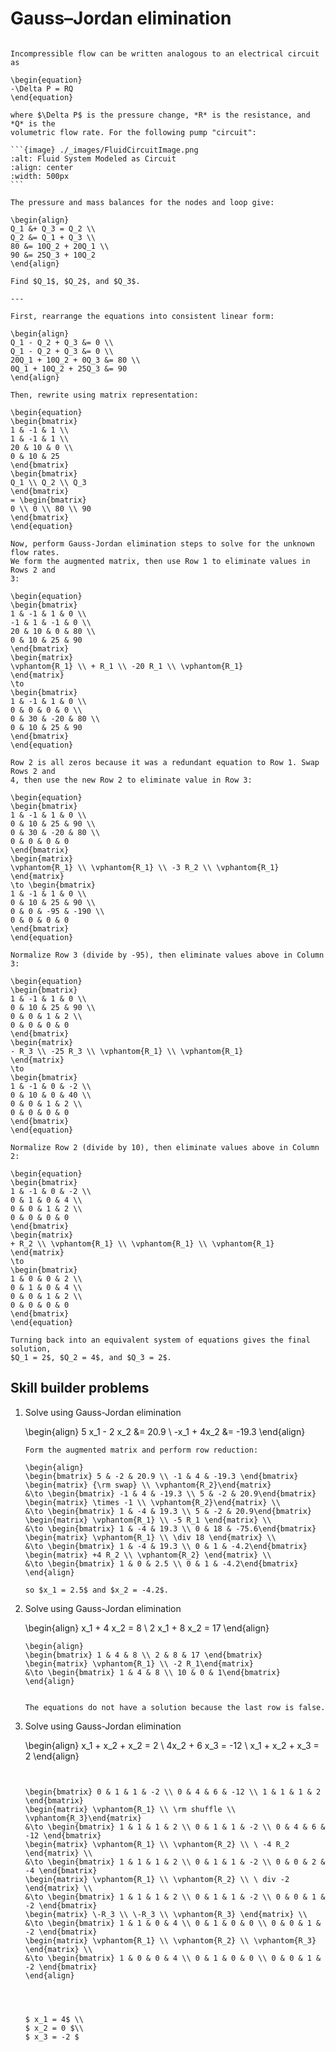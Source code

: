 # Gauss–Jordan elimination

````{example} Pump circuit

Incompressible flow can be written analogous to an electrical circuit as

\begin{equation}
-\Delta P = RQ
\end{equation}

where $\Delta P$ is the pressure change, *R* is the resistance, and *Q* is the
volumetric flow rate. For the following pump "circuit":

```{image} ./_images/FluidCircuitImage.png
:alt: Fluid System Modeled as Circuit
:align: center
:width: 500px
```

The pressure and mass balances for the nodes and loop give:

\begin{align}
Q_1 &+ Q_3 = Q_2 \\
Q_2 &= Q_1 + Q_3 \\
80 &= 10Q_2 + 20Q_1 \\
90 &= 25Q_3 + 10Q_2
\end{align}

Find $Q_1$, $Q_2$, and $Q_3$.

---

First, rearrange the equations into consistent linear form:

\begin{align}
Q_1 - Q_2 + Q_3 &= 0 \\
Q_1 - Q_2 + Q_3 &= 0 \\
20Q_1 + 10Q_2 + 0Q_3 &= 80 \\
0Q_1 + 10Q_2 + 25Q_3 &= 90
\end{align}

Then, rewrite using matrix representation:

\begin{equation}
\begin{bmatrix}
1 & -1 & 1 \\
1 & -1 & 1 \\
20 & 10 & 0 \\
0 & 10 & 25
\end{bmatrix}
\begin{bmatrix}
Q_1 \\ Q_2 \\ Q_3
\end{bmatrix}
= \begin{bmatrix}
0 \\ 0 \\ 80 \\ 90
\end{bmatrix}
\end{equation}

Now, perform Gauss-Jordan elimination steps to solve for the unknown flow rates.
We form the augmented matrix, then use Row 1 to eliminate values in Rows 2 and
3:

\begin{equation}
\begin{bmatrix}
1 & -1 & 1 & 0 \\
-1 & 1 & -1 & 0 \\
20 & 10 & 0 & 80 \\
0 & 10 & 25 & 90
\end{bmatrix}
\begin{matrix}
\vphantom{R_1} \\ + R_1 \\ -20 R_1 \\ \vphantom{R_1}
\end{matrix}
\to
\begin{bmatrix}
1 & -1 & 1 & 0 \\
0 & 0 & 0 & 0 \\
0 & 30 & -20 & 80 \\
0 & 10 & 25 & 90
\end{bmatrix}
\end{equation}

Row 2 is all zeros because it was a redundant equation to Row 1. Swap Rows 2 and
4, then use the new Row 2 to eliminate value in Row 3:

\begin{equation}
\begin{bmatrix}
1 & -1 & 1 & 0 \\
0 & 10 & 25 & 90 \\
0 & 30 & -20 & 80 \\
0 & 0 & 0 & 0
\end{bmatrix}
\begin{matrix}
\vphantom{R_1} \\ \vphantom{R_1} \\ -3 R_2 \\ \vphantom{R_1}
\end{matrix}
\to \begin{bmatrix}
1 & -1 & 1 & 0 \\
0 & 10 & 25 & 90 \\
0 & 0 & -95 & -190 \\
0 & 0 & 0 & 0
\end{bmatrix}
\end{equation}

Normalize Row 3 (divide by -95), then eliminate values above in Column 3:

\begin{equation}
\begin{bmatrix}
1 & -1 & 1 & 0 \\
0 & 10 & 25 & 90 \\
0 & 0 & 1 & 2 \\
0 & 0 & 0 & 0
\end{bmatrix}
\begin{matrix}
- R_3 \\ -25 R_3 \\ \vphantom{R_1} \\ \vphantom{R_1}
\end{matrix}
\to
\begin{bmatrix}
1 & -1 & 0 & -2 \\
0 & 10 & 0 & 40 \\
0 & 0 & 1 & 2 \\
0 & 0 & 0 & 0
\end{bmatrix}
\end{equation}

Normalize Row 2 (divide by 10), then eliminate values above in Column 2:

\begin{equation}
\begin{bmatrix}
1 & -1 & 0 & -2 \\
0 & 1 & 0 & 4 \\
0 & 0 & 1 & 2 \\
0 & 0 & 0 & 0
\end{bmatrix}
\begin{matrix}
+ R_2 \\ \vphantom{R_1} \\ \vphantom{R_1} \\ \vphantom{R_1}
\end{matrix}
\to
\begin{bmatrix}
1 & 0 & 0 & 2 \\
0 & 1 & 0 & 4 \\
0 & 0 & 1 & 2 \\
0 & 0 & 0 & 0
\end{bmatrix}
\end{equation}

Turning back into an equivalent system of equations gives the final solution,
$Q_1 = 2$, $Q_2 = 4$, and $Q_3 = 2$.
````

## Skill builder problems

1. Solve using Gauss-Jordan elimination

   \begin{align}
   5 x_1 - 2 x_2 &= 20.9 \\
   -x_1 + 4x_2 &= -19.3
   \end{align}

   ```{solution}
   Form the augmented matrix and perform row reduction:

   \begin{align}
   \begin{bmatrix} 5 & -2 & 20.9 \\ -1 & 4 & -19.3 \end{bmatrix}
   \begin{matrix} {\rm swap} \\ \vphantom{R_2}\end{matrix}
   &\to \begin{bmatrix} -1 & 4 & -19.3 \\ 5 & -2 & 20.9\end{bmatrix}
   \begin{matrix} \times -1 \\ \vphantom{R_2}\end{matrix} \\
   &\to \begin{bmatrix} 1 & -4 & 19.3 \\ 5 & -2 & 20.9\end{bmatrix}
   \begin{matrix} \vphantom{R_1} \\ -5 R_1 \end{matrix} \\
   &\to \begin{bmatrix} 1 & -4 & 19.3 \\ 0 & 18 & -75.6\end{bmatrix}
   \begin{matrix} \vphantom{R_1} \\ \div 18 \end{matrix} \\
   &\to \begin{bmatrix} 1 & -4 & 19.3 \\ 0 & 1 & -4.2\end{bmatrix}
   \begin{matrix} +4 R_2 \\ \vphantom{R_2} \end{matrix} \\
   &\to \begin{bmatrix} 1 & 0 & 2.5 \\ 0 & 1 & -4.2\end{bmatrix}
   \end{align}

   so $x_1 = 2.5$ and $x_2 = -4.2$.

2. Solve using Gauss-Jordan elimination

   \begin{align}
   x_1 + 4 x_2 = 8 \\
   2 x_1 + 8 x_2 = 17
   \end{align}

   ```{solution}
   \begin{align}
   \begin{bmatrix} 1 & 4 & 8 \\ 2 & 8 & 17 \end{bmatrix}
   \begin{matrix} \vphantom{R_1} \\ -2 R_1\end{matrix}
   &\to \begin{bmatrix} 1 & 4 & 8 \\ 10 & 0 & 1\end{bmatrix}
   \end{align}
   
   
   The equations do not have a solution because the last row is false.
   ```

3. Solve using Gauss-Jordan elimination

   \begin{align}
   x_1 + x_2 + x_2 = 2 \\
   4x_2 + 6 x_3 = -12 \\
   x_1 + x_2 + x_3 = 2
   \end{align}

   ```{solution}
   
   
   \begin{bmatrix} 0 & 1 & 1 & -2 \\ 0 & 4 & 6 & -12 \\ 1 & 1 & 1 & 2 \end{bmatrix}
   \begin{matrix} \vphantom{R_1} \\ \rm shuffle \\ \vphantom{R_3}\end{matrix}
   &\to \begin{bmatrix} 1 & 1 & 1 & 2 \\ 0 & 1 & 1 & -2 \\ 0 & 4 & 6 & -12 \end{bmatrix}
   \begin{matrix} \vphantom{R_1} \\ \vphantom{R_2} \\ \ -4 R_2 \end{matrix} \\
   &\to \begin{bmatrix} 1 & 1 & 1 & 2 \\ 0 & 1 & 1 & -2 \\ 0 & 0 & 2 & -4 \end{bmatrix}
   \begin{matrix} \vphantom{R_1} \\ \vphantom{R_2} \\ \ div -2 \end{matrix} \\
   &\to \begin{bmatrix} 1 & 1 & 1 & 2 \\ 0 & 1 & 1 & -2 \\ 0 & 0 & 1 & -2 \end{bmatrix}
   \begin{matrix} \-R_3 \\ \-R_3 \\ \vphantom{R_3} \end{matrix} \\
   &\to \begin{bmatrix} 1 & 1 & 0 & 4 \\ 0 & 1 & 0 & 0 \\ 0 & 0 & 1 & -2 \end{bmatrix}
   \begin{matrix} \vphantom{R_1} \\ \vphantom{R_2} \\ \vphantom{R_3} \end{matrix} \\
   &\to \begin{bmatrix} 1 & 0 & 0 & 4 \\ 0 & 1 & 0 & 0 \\ 0 & 0 & 1 & -2 \end{bmatrix}
   \end{align}
   
   

   
   $ x_1 = 4$ \\
   $ x_2 = 0 $\\
   $ x_3 = -2 $
   
   ```
